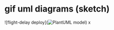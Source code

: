 # gif uml diagrams (sketch)

![flight-delay deploy](![PlantUML model](http://www.plantuml.com/plantuml/proxy?src=https://raw.githubusercontent.com/matthiaszimmermann/gif-notes/main/flightdelay.puml?ttt=1))
x
